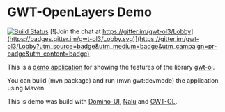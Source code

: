 # GWT-OpenLayers Demo

[![Build Status](https://travis-ci.org/TDesjardins/gwt-ol-demo.svg?branch=master)](https://travis-ci.org/TDesjardins/gwt-ol-demo)
[![Join the chat at https://gitter.im/gwt-ol3/Lobby](https://badges.gitter.im/gwt-ol3/Lobby.svg)](https://gitter.im/gwt-ol3/Lobby?utm_source=badge&utm_medium=badge&utm_campaign=pr-badge&utm_content=badge)

This is a [demo application](https://tdesjardins.github.io/gwt-ol-demo-site/) for showing the features of the library [gwt-ol](https://github.com/TDesjardins/gwt-ol).

You can build (mvn package) and run (mvn gwt:devmode) the application using Maven.

This is demo was build with [Domino-UI](https://github.com/DominoKit/domino-ui), [Nalu](https://github.com/NaluKit/nalu) and [GWT-OL](https://github.com/TDesjardins/gwt-ol).

